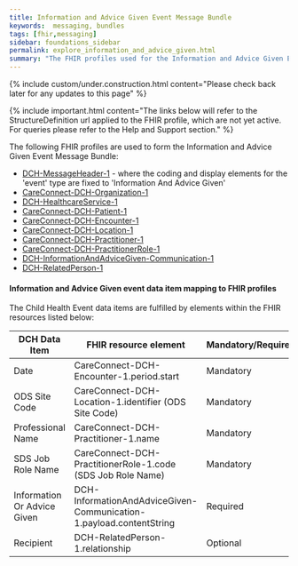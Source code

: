 ```yaml
---
title: Information and Advice Given Event Message Bundle
keywords:  messaging, bundles
tags: [fhir,messaging]
sidebar: foundations_sidebar
permalink: explore_information_and_advice_given.html
summary: "The FHIR profiles used for the Information and Advice Given Event Message Bundle"
---
```

{% include custom/under.construction.html content="Please check back later for any updates to this page" %}

{% include important.html content="The links below will refer to the StructureDefinition url applied to the FHIR profile, which are not yet active. For queries please refer to the Help and Support section." %} 

The following FHIR profiles are used to form the Information and Advice Given Event Message Bundle:

- [DCH-MessageHeader-1](https://fhir.nhs.uk/STU3/StructureDefinition/DCH-MessageHeader-1.xml) - where the coding and display elements for the 'event' type are fixed to 'Information And Advice Given'
- [CareConnect-DCH-Organization-1](https://fhir.nhs.uk/STU3/StructureDefinition/CareConnect-DCH-Organization-1.xml)
- [DCH-HealthcareService-1](https://fhir.nhs.uk/STU3/StructureDefinition/DCH-HealthcareService-1.xml)
- [CareConnect-DCH-Patient-1](https://fhir.nhs.uk/STU3/StructureDefinition/CareConnect-DCH-Patient-1.xml)
- [CareConnect-DCH-Encounter-1](https://fhir.nhs.uk/STU3/StructureDefinition/CareConnect-DCH-Encounter-1.xml)
- [CareConnect-DCH-Location-1](https://fhir.nhs.uk/STU3/StructureDefinition/CareConnect-DCH-Location-1.xml)
- [CareConnect-DCH-Practitioner-1](https://fhir.nhs.uk/STU3/StructureDefinition/CareConnect-DCH-Practitioner-1.xml)
- [CareConnect-DCH-PractitionerRole-1](https://fhir.nhs.uk/STU3/StructureDefinition/CareConnect-DCH-PractitionerRole-1.xml)
- [DCH-InformationAndAdviceGiven-Communication-1](https://fhir.nhs.uk/STU3/StructureDefinition/DCH-InformationAndAdviceGiven-Communication-1.xml)
- [DCH-RelatedPerson-1](https://fhir.nhs.uk/STU3/StructureDefinition/DCH-RelatedPerson-1.xml)


#### Information and Advice Given event data item mapping to FHIR profiles ###

The Child Health Event data items are fulfilled by elements within the FHIR resources listed below:

| DCH Data Item               | FHIR resource element                                               | Mandatory/Required/Optional |
|-----------------------------|---------------------------------------------------------------------|-----------------------------|
| Date                        | CareConnect-DCH-Encounter-1.period.start                            | Mandatory                   |
| ODS Site Code               | CareConnect-DCH-Location-1.identifier (ODS Site Code)               | Mandatory                   |
| Professional Name           | CareConnect-DCH-Practitioner-1.name                                 | Mandatory                   |
| SDS Job Role Name           | CareConnect-DCH-PractitionerRole-1.code (SDS Job Role Name) 		| Mandatory                   |
| Information Or Advice Given | DCH-InformationAndAdviceGiven-Communication-1.payload.contentString  | Required                    |
| Recipient                   | DCH-RelatedPerson-1.relationship                                    | Optional                    |